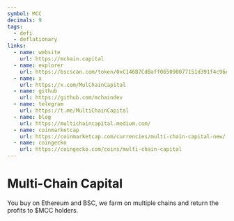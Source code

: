 ```yaml
---
symbol: MCC
decimals: 9
tags:
  - defi
  - deflationary
links:
  - name: website
    url: https://mchain.capital
  - name: explorer
    url: https://bscscan.com/token/0xC146B7CdBaff065090077151d391f4c96Aa09e0C
  - name: x
    url: https://x.com/MulChainCapital
  - name: github
    url: https://github.com/mchaindev
  - name: telegram
    url: https://t.me/MultiChainCapital
  - name: blog
    url: https://multichaincapital.medium.com/
  - name: coinmarketcap
    url: https://coinmarketcap.com/currencies/multi-chain-capital-new/
  - name: coingecko
    url: https://coingecko.com/coins/multi-chain-capital
---
```


# Multi-Chain Capital

You buy on Ethereum and BSC, we farm on multiple chains and return the profits to $MCC holders.
